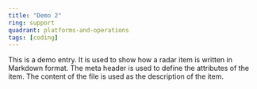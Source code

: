 ```yaml
---
title: "Demo 2"
ring: support
quadrant: platforms-and-operations
tags: [coding]
---
```


This is a demo entry. It is used to show how a radar item is written in Markdown format. The meta header is used to define the attributes of the item. The content of the file is used as the description of the item.
